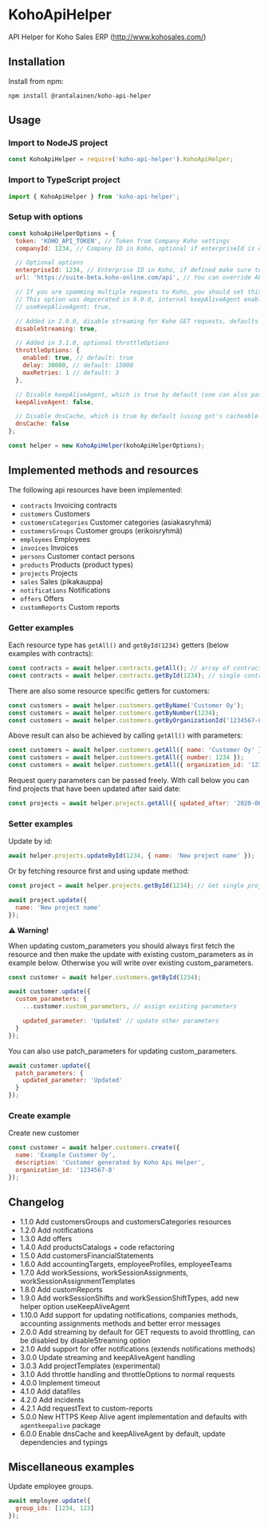 # KohoApiHelper

API Helper for Koho Sales ERP (<http://www.kohosales.com/>)

## Installation

Install from npm:

```
npm install @rantalainen/koho-api-helper
```

## Usage

### Import to NodeJS project

```javascript
const KohoApiHelper = require('koho-api-helper').KohoApiHelper;
```

### Import to TypeScript project

```javascript
import { KohoApiHelper } from 'koho-api-helper';
```

### Setup with options

```javascript
const kohoApiHelperOptions = {
  token: 'KOHO_API_TOKEN', // Token from Company Koho settings
  companyId: 1234, // Company ID in Koho, optional if enterpriseId is defined

  // Optional options
  enterpriseId: 1234, // Enterprise ID in Koho, if defined make sure to use enterprise token
  url: 'https://suite-beta.koho-online.com/api', // You can override API url with this property

  // If you are spamming multiple requests to Koho, you should set this to true so that connections are reused
  // This option was depcerated in 6.0.0, internal keepAliveAgent enabled by default
  // useKeepAliveAgent: true,

  // Added in 2.0.0, disable streaming for Koho GET requests, defaults to false and GET requests are streamed
  disableStreaming: true,

  // Added in 3.1.0, optional throttleOptions
  throttleOptions: {
    enabled: true, // default: true
    delay: 30000, // default: 15000
    maxRetries: 1 // default: 3
  },

  // Disable keepAliveAgent, which is true by default (one can also pass own instance of https.Agent)
  keepAliveAgent: false,

  // Disable dnsCache, which is true by default (using got's cacheable-lookup)
  dnsCache: false
};

const helper = new KohoApiHelper(kohoApiHelperOptions);
```

## Implemented methods and resources

The following api resources have been implemented:

- `contracts` Invoicing contracts
- `customers` Customers
- `customersCategories` Customer categories (asiakasryhmä)
- `customersGroups` Customer groups (erikoisryhmä)
- `employees` Employees
- `invoices` Invoices
- `persons` Customer contact persons
- `products` Products (product types)
- `projects` Projects
- `sales` Sales (pikakauppa)
- `notifications` Notifications
- `offers` Offers
- `customReports` Custom reports

### Getter examples

Each resource type has `getAll()` and `getById(1234)` getters (below examples with contracts):

```javascript
const contracts = await helper.contracts.getAll(); // array of contract instances
const contracts = await helper.contracts.getById(1234); // single contract instance
```

There are also some resource specific getters for customers:

```javascript
const customers = await helper.customers.getByName('Customer Oy');
const customers = await helper.customers.getByNumber(1234);
const customers = await helper.customers.getByOrganizationId('1234567-8');
```

Above result can also be achieved by calling `getAll()` with parameters:

```javascript
const customers = await helper.customers.getAll({ name: 'Customer Oy' });
const customers = await helper.customers.getAll({ number: 1234 });
const customers = await helper.customers.getAll({ organization_id: '1234567-8' });
```

Request query parameters can be passed freely. With call below you can find projects that have been updated after said date:

```javascript
const projects = await helper.projects.getAll({ updated_after: '2020-06-01' });
```

### Setter examples

Update by id:

```javascript
await helper.projects.updateById(1234, { name: 'New project name' });
```

Or by fetching resource first and using update method:

```javascript
const project = await helper.projects.getById(1234); // Get single project instance

await project.update({
  name: 'New project name'
});
```

:warning: **Warning!**

When updating custom_parameters you should always first fetch the resource and then make the update with existing custom_parameters as in example below. Otherwise you will write over existing custom_parameters.

```javascript
const customer = await helper.customers.getById(1234);

await customer.update({
  custom_parameters: {
    ...customer.custom_parameters, // assign existing parameters

    updated_parameter: 'Updated' // update other parameters
  }
});
```

You can also use patch_parameters for updating custom_parameters.

```javascript
await customer.update({
  patch_parameters: {
    updated_parameter: 'Updated'
  }
});
```

### Create example

Create new customer

```javascript
const customer = await helper.customers.create({
  name: 'Example Customer Oy',
  description: 'Customer generated by Koho Api Helper',
  organization_id: '1234567-8'
});
```

## Changelog

- 1.1.0 Add customersGroups and customersCategories resources
- 1.2.0 Add notifications
- 1.3.0 Add offers
- 1.4.0 Add productsCatalogs + code refactoring
- 1.5.0 Add customersFinancialStatements
- 1.6.0 Add accountingTargets, employeeProfiles, employeeTeams
- 1.7.0 Add workSessions, workSessionAssignments, workSessionAssignmentTemplates
- 1.8.0 Add customReports
- 1.9.0 Add workSessionShifts and workSessionShiftTypes, add new helper option useKeepAliveAgent
- 1.10.0 Add support for updating notifications, companies methods, accounting assignments methods and better error messages
- 2.0.0 Add streaming by default for GET requests to avoid throttling, can be disabled by disableStreaming option
- 2.1.0 Add support for offer notifications (extends notifications methods)
- 3.0.0 Update streaming and keepAliveAgent handling
- 3.0.3 Add projectTemplates (experimental)
- 3.1.0 Add throttle handling and throttleOptions to normal requests
- 4.0.0 Implement timeout
- 4.1.0 Add datafiles
- 4.2.0 Add incidents
- 4.2.1 Add requestText to custom-reports
- 5.0.0 New HTTPS Keep Alive agent implementation and defaults with `agentkeepalive` package
- 6.0.0 Enable dnsCache and keepAliveAgent by default, update dependencies and typings

## Miscellaneous examples

Update employee groups.

```javascript
await employee.update({
  group_ids: [1234, 123]
});
```
